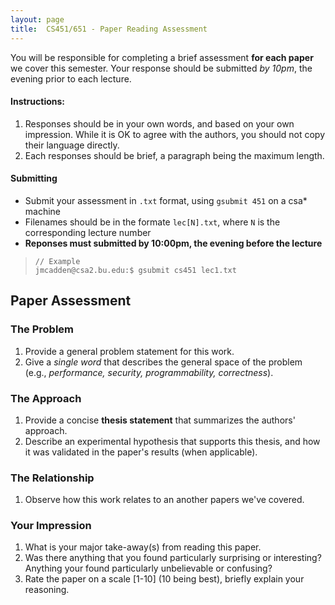 ```yaml
---
layout: page
title:  CS451/651 - Paper Reading Assessment 
---
```


You will be responsible for completing a brief assessment **for each
paper** we cover this semester. Your response should be submitted *by 10pm*,
the evening prior to each lecture.  

#### Instructions:
1. Responses should be in your own words, and based on your own impression.
While it is OK to agree with the authors, you should not copy their language directly. 
2. Each responses should be brief, a paragraph being the maximum length.

#### Submitting
+ Submit your assessment in `.txt` format, using `gsubmit 451` on a csa* machine
+ Filenames should be in the formate `lec[N].txt`, where `N` is the corresponding lecture number 
+ **Reponses must submitted by 10:00pm, the evening before the lecture**

> ```
> // Example
> jmcadden@csa2.bu.edu:$ gsubmit cs451 lec1.txt
> ```

## Paper Assessment  
### The Problem 
1. Provide a general problem statement for this work.
1. Give a _single word_ that describes the general space of the problem  
(e.g., _performance, security, programmability, correctness_).

### The Approach 
1. Provide a concise **thesis statement** that summarizes the authors' approach.
2. Describe an experimental hypothesis that supports this thesis, and how  
  it was validated in the paper's results (when applicable).

### The Relationship
1. Observe how this work relates to an another papers we've covered.

### Your Impression 
1. What is your major take-away(s) from reading this paper. 
1. Was there anything that you found particularly surprising or interesting?  
Anything your found particularly unbelievable or confusing?
1. Rate the paper on a scale [1-10] (10 being best), briefly explain your reasoning.
 
